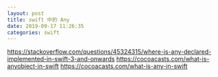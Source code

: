```yaml
---
layout: post
title: swift 中的 Any
date: 2019-09-17 11:26:35
categories: swift
---
```


https://stackoverflow.com/questions/45324315/where-is-any-declared-implemented-in-swift-3-and-onwards
https://cocoacasts.com/what-is-anyobject-in-swift
https://cocoacasts.com/what-is-any-in-swift
